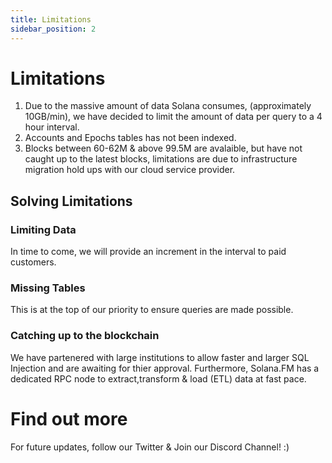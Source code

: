 ```yaml
---
title: Limitations
sidebar_position: 2
---
```


# Limitations 
1. Due to the massive amount of data Solana consumes, (approximately 10GB/min), we have decided to limit the amount of data per query to a 4 hour interval.  
2. Accounts and Epochs tables has not been indexed. 
3. Blocks between 60-62M & above 99.5M are avalaible, but have not caught up to the latest blocks, limitations are due to infrastructure migration hold ups with our cloud service provider.
 
## Solving Limitations

### Limiting Data
In time to come, we will provide an increment in the interval to paid customers. 

### Missing Tables
This is at the top of our priority to ensure queries are made possible. 

### Catching up to the blockchain 
We have partenered with large institutions to allow faster and larger SQL Injection and are awaiting for thier approval. Furthermore, Solana.FM has a dedicated RPC node to extract,transform & load (ETL) data at fast pace. 

# Find out more
For future updates, follow our Twitter & Join our Discord Channel! :)
